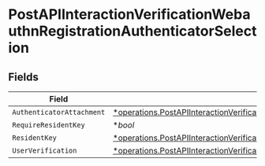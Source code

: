 # PostAPIInteractionVerificationWebauthnRegistrationAuthenticatorSelection


## Fields

| Field                                                                                                                                                                                         | Type                                                                                                                                                                                          | Required                                                                                                                                                                                      | Description                                                                                                                                                                                   |
| --------------------------------------------------------------------------------------------------------------------------------------------------------------------------------------------- | --------------------------------------------------------------------------------------------------------------------------------------------------------------------------------------------- | --------------------------------------------------------------------------------------------------------------------------------------------------------------------------------------------- | --------------------------------------------------------------------------------------------------------------------------------------------------------------------------------------------- |
| `AuthenticatorAttachment`                                                                                                                                                                     | [*operations.PostAPIInteractionVerificationWebauthnRegistrationAuthenticatorAttachment](../../models/operations/postapiinteractionverificationwebauthnregistrationauthenticatorattachment.md) | :heavy_minus_sign:                                                                                                                                                                            | N/A                                                                                                                                                                                           |
| `RequireResidentKey`                                                                                                                                                                          | **bool*                                                                                                                                                                                       | :heavy_minus_sign:                                                                                                                                                                            | N/A                                                                                                                                                                                           |
| `ResidentKey`                                                                                                                                                                                 | [*operations.PostAPIInteractionVerificationWebauthnRegistrationResidentKey](../../models/operations/postapiinteractionverificationwebauthnregistrationresidentkey.md)                         | :heavy_minus_sign:                                                                                                                                                                            | N/A                                                                                                                                                                                           |
| `UserVerification`                                                                                                                                                                            | [*operations.PostAPIInteractionVerificationWebauthnRegistrationUserVerification](../../models/operations/postapiinteractionverificationwebauthnregistrationuserverification.md)               | :heavy_minus_sign:                                                                                                                                                                            | N/A                                                                                                                                                                                           |